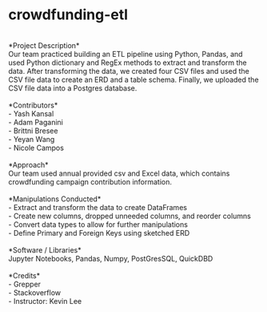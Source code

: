 # crowdfunding-etl
<br>
*Project Description*<br>
Our team practiced building an ETL pipeline using Python, Pandas, and used Python dictionary and RegEx methods to extract and transform the data. After transforming the data, we created four CSV files and used the CSV file data to create an ERD and a table schema. Finally, we uploaded the CSV file data into a Postgres database.<br>
<br>
*Contributors*<br>
- Yash Kansal<br>
- Adam Paganini<br>
- Brittni Bresee<br>
- Yeyan Wang<br>
- Nicole Campos<br>
<br>
*Approach*<br>
Our team used annual provided csv and Excel data, which contains crowdfunding campaign contribution information.<br> 
<br>
*Manipulations Conducted*<br>
- Extract and transform the data to create DataFrames<br>
- Create new columns, dropped unneeded columns, and reorder columns<br>
- Convert data types to allow for further manipulations<br>
- Define Primary and Foreign Keys using sketched ERD<br>
<br>
*Software / Libraries*<br>
Jupyter Notebooks, Pandas, Numpy, PostGresSQL, QuickDBD<br>
<br>
*Credits*<br>
- Grepper<br>
- Stackoverflow<br>
- Instructor: Kevin Lee<br>
